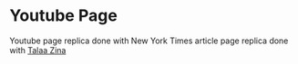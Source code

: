 # Youtube Page

Youtube page replica done with New York Times article page replica done with [Talaa Zina](https://github.com/zinagithub)